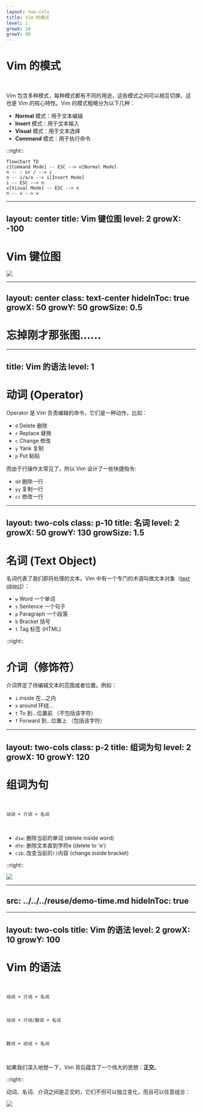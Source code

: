 ```yaml
---
layout: two-cols
title: Vim 的模式
level: 1
growX: 10
growY: 90
---
```


# Vim 的模式

<br>

Vim 包含多种模式，每种模式都有不同的用途，这些模式之间可以相互切换，这也是 Vim 的核心特性。Vim 的模式粗略分为以下几种：

- **Normal** 模式：用于文本编辑
- **Insert** 模式：用于文本输入
- **Visual** 模式：用于文本选择
- **Command** 模式：用于执行命令

::right::

<div class="ml-20 mt-20">

<!-- <img src="/vim-mode.png" class="w-100" /> -->
  
```mermaid {theme: 'dark', scale: 1.0}
flowchart TD
c[Command Mode] -- ESC --> n[Normal Mode]
n -- : or / --> c
n -- i/a/o --> i[Insert Mode]
i -- ESC --> n
v[Visual Mode] -- ESC --> n
n -- v --> v
```

</div>

<!--

Vim 的哲学之一是「快速编辑文本」，这是 Vim 的核心理念，也是 Vim 的设计目标。Vim 的设计者 Bram Moolenaar 一直坚持这个哲学，他认为 Vim 的设计应该是简单的且高效的。

「模式」是 Vim 中最重要的概念，Vim 为每种模式赋予了一种场景，根据不同的场景，切换到不同的模式，让我们能够专注于当前的任务，并迅速处理。有很多人说过 Vim 的编辑模式，容易让人进入「心流」的状态，想必这就是专注的魅力。

-->

---
layout: center
title: Vim 键位图
level: 2
growX: -100
---

# Vim 键位图

<img src="/vi-vim-cheat-sheet.gif" class="w-160" />

<!--

看似很复杂，实则一点也不简单……

-->

---
layout: center
class: text-center
hideInToc: true
growX: 50
growY: 50
growSize: 0.5
---

# 忘掉刚才那张图……

<!--

估计你也没记住……

-->

---
title: Vim 的语法
level: 1
---

# 动词 (Operator)

Operator 是 Vim 负责编辑的命令，它们是一种动作，比如：

- `d` Delete 删除
- `r` Replace 替换
- `c` Change 修改
- `y` Yank 复制
- `p` Put 粘贴


而由于行操作太常见了，所以 Vim 设计了一些快捷指令:

- `dd` 删除一行
- `yy` 复制一行
- `cc` 修改一行

<!--

很多人都尝试要学习过 Vim，但是却被 Vim 那琳琅满目的快捷键所吓退，但是我想说它的快捷键并不复杂。

-->

---
layout: two-cols
class: p-10
title: 名词
level: 2
growX: 50
growY: 130
growSize: 1.5
---

# 名词 (Text Object)

名词代表了我们即将处理的文本。Vim 中有一个专门的术语叫做文本对象（[text object](https://vimhelp.org/motion.txt.html#object-select)）：

- `w` Word 一个单词
- `s` Sentence 一个句子
- `p` Paragraph 一个段落
- `b` Bracket 括号
- `t` Tag 标签 (HTML)

::right::

<v-click>

# 介词（修饰符）

介词界定了待编辑文本的范围或者位置。例如：

- `i` inside 在...之内
- `a` around 环绕...
- `t` To 到...位置前 （不包括该字符）
- `f` Forward 到...位置上 （包括该字符）

</v-click>

---
layout: two-cols
class: p-2
title: 组词为句
level: 2
growX: 10
growY: 120
---

# 组词为句

<br>

```
动词 + 介词 + 名词
```

<br>

- `diw`: 删除当前的单词 (delete inside word)
- `dte`: 删除文本直到字符e (delete to 'e')
- `cib`: 改变当前的`()`内容 (change inside bracket)


::right::

<img src="/vim-demo.gif" class="mt-20" />

---
src: ../../../reuse/demo-time.md
hideInToc: true
---

---
layout: two-cols
title: Vim 的语法
level: 2
growX: 10
growY: 100
---

# Vim 的语法

<br>

```
动词 + 介词 + 名词
```

<br>

```
动词 + 介词/数词 + 名词
```

<br>

```
数词 + 动词 + 名词
```

<br>

<v-click>

如果我们深入地想一下，Vim 背后蕴含了一个伟大的思想：**正交**。

</v-click>

::right::

<v-click>

<div class="ml-10 mt-20">

动词、名词、介词之间是正交的，它们不但可以独立变化，而且可以任意组合：

<img src="/vim-orthogonality.png" class="w-100" />

</div>

</v-click>

<!--

正是有各种各样内置的、定制的命令，我们可以看到那些 Vim 大神们双手在键盘中上下翻飞，屏幕上的代码如同魔术一般变换，让人叹为观止。

-->
